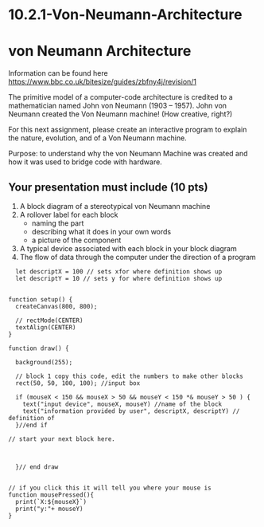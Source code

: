 # 10.2.1-Von-Neumann-Architecture

# von Neumann  Architecture
Information can be found here https://www.bbc.co.uk/bitesize/guides/zbfny4j/revision/1  

The primitive model of a computer-code architecture is credited to a mathematician named John von Neumann (1903 – 1957). John von Neumann created the Von Neumann machine! (How creative, right?) 

For this next assignment, please create an interactive program to explain the nature, evolution, and  of a Von Neumann machine. 

Purpose: to understand why the von Neumann Machine was created and how it was used to bridge code with hardware.


## Your presentation must include (10 pts)
1. A block diagram of a stereotypical von Neumann machine
2. A rollover label for each block
    - naming the part
    - describing what it does in your own words
    - a picture of the component
3. A typical device associated with each block in your block diagram
4. The flow of data through the computer under the direction of a program


```
  let descriptX = 100 // sets xfor where definition shows up
  let descriptY = 10 // sets y for where definition shows up


function setup() {
  createCanvas(800, 800);

  // rectMode(CENTER)
  textAlign(CENTER)
}

function draw() {

  background(255);

  // block 1 copy this code, edit the numbers to make other blocks
  rect(50, 50, 100, 100); //input box
  
  if (mouseX < 150 && mouseX > 50 && mouseY < 150 *& mouseY > 50 ) {
    text("input device", mouseX, mouseY) //name of the block
    text("information provided by user", descriptX, descriptY) // definition of 
  }//end if

// start your next block here. 


  
  }// end draw 


// if you click this it will tell you where your mouse is
function mousePressed(){
  print(`X:${mouseX}`) 
  print("y:"+ mouseY)
}
```

